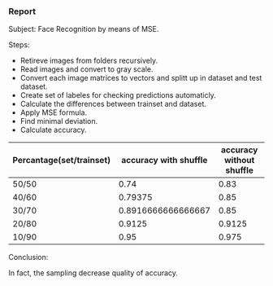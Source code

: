 ### Report
Subject: Face Recognition by means of MSE.

Steps:

- Retireve images from folders recursively.
- Read images and convert to gray scale.
- Convert each image matrices to vectors and splitt up in dataset and test dataset.
- Create set of labeles for checking predictions automaticly.
- Calculate the differences between trainset and dataset.
- Apply MSE formula.
- Find minimal deviation.
- Calculate accuracy.

|Percantage(set/trainset) |  accuracy with shuffle | accuracy without shuffle |
| ------------- | ------------- | ------------- |
| 50/50  |   0.74  | 0.83 |
| 40/60 | 0.79375 | 0.85  |
| 30/70  | 0.8916666666666667  | 0.85  | 
| 20/80 | 0.9125 | 0.9125  | 
| 10/90  | 0.95 | 0.975  |

Conclusion:

In fact, the sampling decrease quality of accuracy.
